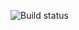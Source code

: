 ![Build status](https://ci.appveyor.com/api/projects/status/github/older/log4net.Ext.Serializable?branch=master&svg=true)
